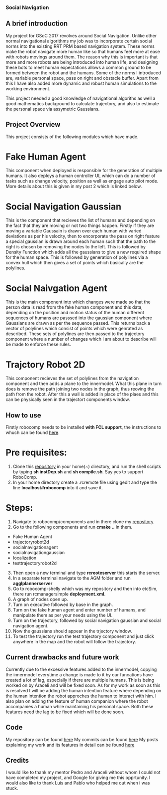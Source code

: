 ### Social Navigation
## A brief introduction
My project for GSoC 2017 revolves around Social Navigation. Unlike other normal navigational algorithms my job was to incorporate certain social norms into the existing RRT PRM based navigation system. These norms make the robot navigate more human like so that humans feel more at ease with robots movings around them. The reason why this is important is that more and more robots are being introduced into human life, and designing these bots to meet human expectations allows a common ground to be formed between the robot and the humans. Some of the norms I introduced are, variable personal space, pass on right and obstacle buffer. Apart from this I have also added more dynamic and robust human simulations to the working environment.

This project needed a good knowledge of navigational algoriths as well a good mathematics background to calculate trajectory, and also to estimate the personal space via assymetric Gaussians.

## Project Overview
This project consists of the following modules which have made. 

# Fake Human Agent
This component when deployed is responsible for the generation of multiple humans. It also deploys a human controller UI, which can do a number of tasks such as change velocity, position as well as engage auto pilot mode. More details about this is given in my post 2 which is linked below.

# Social Navigation Gaussian
This is the component that recieves the list of humans and depending on the fact that they are moving or not two things happen. Firstly if they are moving a variable Gaussain is drawn over each human with varied deviations as per his velocity, then to encorporate the pass on right feature a special gaussian is drawn around each human such that the path to the right is chosen by removing the nodes to the left. This is followed by Density Function which adds all the gaussians to give a new required shape for the human space. This is followed by generation of polylines via a convex hull which then gives a set of points which basically are the polylines. 

# Social Naivgation Agent
This is the main component into which changes were made so that the person data is read from the fake human component and this data, depending on the position and motion status of the human different sequences of humans are passsed into the gaussian component where Gaussians are drawn as per the sequence passed. This returns back a vector of polylines which consist of points which were genrated as described. These sets of polylines are then passed to the trajectory component where a number of changes which I am about to describe will be made to enforce these rules. 

# Trajctory Robot 2D
This component recieves the set of polylines from the navigation component and then adds a plane to the innermodel. What this plane in turn does is remove the path joining two nodes in the graph, thus reoving the path from the robot. After this a wall is added in place of the plaes and this can be physically seen in the trajectort components window.

## How to use
Firstly robocomp needs to be installed **with FCL support**, the instructions to whuch can be found [here](https://github.com/robocomp/robocomp).
# Pre requisites:
1. Clone this [repository](https://github.com/ljmanso/AGM) in your home(~) directory, and run the shell scripts by typing **sh instDep.sh** and **sh compile.sh**. Say yes to support RoboComp.
2. In your home directory create a .rcremote file using gedit and type the line **localhost#robocomp** into it and save it.

# Steps:
1. Navigate to robocomp/components and in there clone my [repository](https://github.com/yohanmr/robocomp-shelly.git)
2. Go to the following components and run **cmake ..** in them. 
- Fake Human Agent
- trajectoryrobot2d
- socialnavigationagent
- socialnavigationgaussian
- localization
- testtrajectoryrobot2d
3. Then open a new terminal and type **rcreoteserver** this starts the server.
4. In a separate terminal navigate to the AGM folder and run **agglplannerserver**
5. Go to robocomp-shelly which was my repository and then into etcSim, there run rcmanagersimple **deployment.xml**.
6. A graph of nodes open up.
7. Turn on executive followed by base in the graph.
8. Turn on the fake human agent and enter number of humans, and manipulate them as per your needs using the UI.
9. Turn on the trajectory, followed by social navigation gaussian and social navigation agent.
10. Now the gaussians should appear in the trjectory window.
11. To test the trajectory run the test trajectory component and just click anywhere in the map and the robot will follow the trajectory.

## Current drawbacks and future work
Currently due to the excessive features added to the innermodel, copying the innermodel everytime a change is made to it by our funcations have created a lot of lag, especially if there are multiple humans. This is being worked on by Araceli and will be fixed soon. 
As for my work as soon as this is resolved I will be adding the human intention feature where depending on the human intention the robot approches the human to interact with him.
I also plan on adding the feature of human companion where the robot accompanies a human while maintaining his personal space. 
Both these features need the lag to be fixed which will be done soon.

## Code
My repository can be found [here](https://github.com/yohanmr/robocomp-shelly)
My commits can be found [here](https://github.com/yohanmr/robocomp-shelly/commits/yohanbranch)
My posts explaining my work and its features in detail can be found [here](https://github.com/robocomp/web/tree/master/gsoc/2017/yohan)

## Credits
I would like to thank my mentor Pedro and Araceli without whom I could not have completed my project, and Google for giving me this opprtunity. I would also like to thank Luis and Pablo who helped me out when i was stuck.

